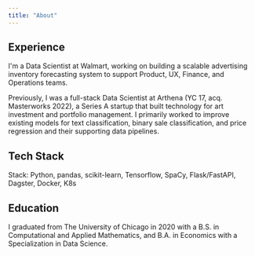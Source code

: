 ```yaml
---
title: "About"
---
```

## Experience
I'm a Data Scientist at Walmart, working on building a scalable advertising inventory forecasting system to support Product, UX, Finance, and Operations teams.

Previously, I was a full-stack Data Scientist at Arthena (YC 17, acq. Masterworks 2022), a Series A startup that built technology for art investment and portfolio management. I primarily worked to improve existing models for text classification, binary sale classification, and price regression and their supporting data pipelines.

## Tech Stack
Stack: Python, pandas, scikit-learn, Tensorflow, SpaCy, Flask/FastAPI, Dagster, Docker, K8s


## Education
I graduated from The University of Chicago in 2020 with a B.S. in Computational and Applied Mathematics, and B.A. in Economics with a Specialization in Data Science.
